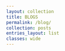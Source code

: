```yaml
---
layout: collection
title: BLOGS
permalink: /blog/
collection: posts
entries_layout: list
classes: wide
---
```

